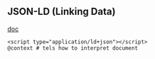 JSON-LD (Linking Data)
-

[doc](https://json-ld.org/)

````
<script type="application/ld+json"></script>
@context # tels how to interpret document
````
